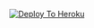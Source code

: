 [![Deploy To Heroku](https://www.herokucdn.com/deploy/button.svg)](https://heroku.com/deploy?template=https://github.com/vtvit/Hacker)
